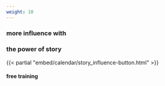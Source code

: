 ```yaml
---
weight: 10
---
```


### more influence with
### the power of story
{{< partial "embed/calendar/story_influence-button.html" >}}
#### free training
